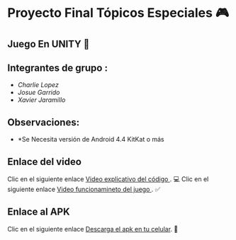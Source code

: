 # Proyecto Final Tópicos Especiales :video_game:

## Juego En UNITY :space_invader:

## Integrantes de grupo : 

* *Charlie Lopez*
* *Josue Garrido* 
* *Xavier Jaramillo*



## Observaciones:

* *Se Necesita versión de Android 4.4 KitKat o más

## Enlace del video
Clic en el siguiente enlace [Video explicativo del código ](). :computer:
Clic en el siguiente enlace [Video funcionamineto del juego ](). :white_check_mark:

## Enlace al APK
Clic en el siguiente enlace [Descarga el apk en tu celular](https://github.com/alejolopez396/BrekoutTopicos/raw/master/APK/Breakout.apk). :iphone:
